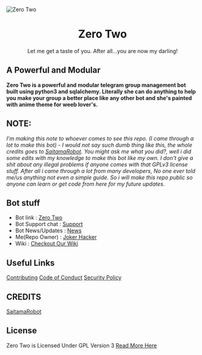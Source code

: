 ![Zero Two](https://camo.githubusercontent.com/973b84f0463cfcc67d6f80a531bd017edcc9197e1179c0ea2d6e3ca81d58c73a/68747470733a2f2f74656c656772612e70682f66696c652f3930383737336666613062386332333436343432632e6a7067)

<center>
  <h1> 
    Zero Two
  </h1>
</center>

<p>
  <center>
    Let me get a taste of you. After all...you are now my darling!
  </center>
</p>

## A Powerful and Modular

**Zero Two is a powerful and modular telegram group management bot built using python3 and sqlalchemy. Literally she can do anything to help you make your group a better place like any other bot and she's painted with anime theme for weeb lover's.**

## NOTE:

  *I'm making this note to whoever comes to see this repo. (I came through a lot to make this bot) - I would not say such dumb thing like this, the whole credits goes to [SaitamaRobot](https://github.com/AnimeKaizoku/SaitamaRobot). You might ask me what you did?, well i did some edits with my knowledge to make this bot like my own. I don't give a shit about any illegal problems if anyone comes with that GPLv3 license stuff. After all i came through a lot from many developers, No one ever told me/us anything not even a simple guide. So i will make this repo public so anyone can learn or get code from here for my future updates.*

## Bot stuff

* Bot link : [Zero Two](https://t.me/joker_zero_two_bot)
* Bot Support chat : [Support](https://t.me/blackbulls_support)
* Bot News/Updates : [News](https://t.me/blackbull_bots)
* Me(Repo Owner) : [Joker Hacker](https://t.me/kishoreee)
* Wiki : [Checkout Our Wiki](https://github.com/Black-Bulls-Bots/zerotwobot/wiki)
  
## Useful Links
[Contributing](https://github.com/Black-Bulls-Bots/zerotwobot/blob/main/CONTRIBUTING.md)
[Code of Conduct](https://github.com/Black-Bulls-Bots/zerotwobot/blob/main/CODE_OF_CONDUCT.md)
[Security Policy](https://github.com/Black-Bulls-Bots/zerotwobot/blob/main/SECURITY.md)


## CREDITS

[SaitamaRobot](https://github.com/AnimeKaizoku/SaitamaRobot)

## License
Zero Two is Licensed Under GPL Version 3 [Read More Here](https://github.com/Black-Bulls-Bots/zerotwobot/blob/main/LICENSE)
 
